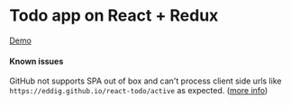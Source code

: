 # Todo app on React + Redux
[Demo](https://eddig.github.io/react-todo)

#### Known issues
GitHub not supports SPA out of box and can't process client side urls like `https://eddig.github.io/react-todo/active` as expected. ([more info](https://github.com/facebookincubator/create-react-app/blob/master/packages/react-scripts/template/README.md#notes-on-client-side-routing))
